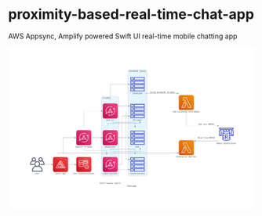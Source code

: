 # proximity-based-real-time-chat-app
AWS Appsync, Amplify powered Swift UI real-time mobile chatting app

![Alt text](chatapp.png)
